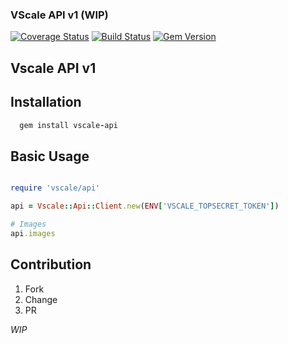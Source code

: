 ### VScale API v1 (WIP)

[![Coverage Status](https://coveralls.io/repos/Smolget/vscale-api/badge.svg?branch=master&service=github)](https://coveralls.io/github/Smolget/vscale-api?branch=master)
[![Build Status](https://travis-ci.org/Smolget/vscale-api.svg?branch=master)](https://travis-ci.org/Smolget/vscale-api)
[![Gem Version](https://badge.fury.io/rb/vscale-api.svg)](https://badge.fury.io/rb/vscale-api)

## Vscale API v1  

## Installation  
```ruby
  gem install vscale-api
```

## Basic Usage

```ruby

require 'vscale/api'

api = Vscale::Api::Client.new(ENV['VSCALE_TOPSECRET_TOKEN'])

# Images
api.images

```

## Contribution  

01. Fork  
02. Change  
03. PR  

*WIP*
